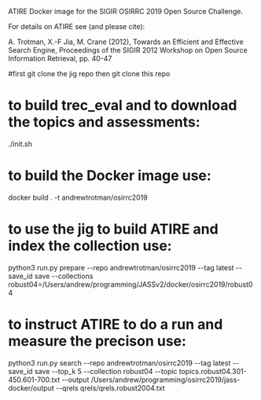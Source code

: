 ATIRE Docker image for the SIGIR OSIRRC 2019 Open Source Challenge.

For details on ATIRE see (and please cite):

A. Trotman, X.-F Jia, M. Crane (2012), Towards an Efficient and Effective Search Engine, Proceedings of the SIGIR 2012 Workshop on Open Source Information Retrieval, pp. 40-47


#first git clone the jig repo then git clone this repo
# to build trec_eval and to download the topics and assessments:

./init.sh

# to build the Docker image use:

docker build . -t andrewtrotman/osirrc2019

# to use the jig to build ATIRE and index the collection use:

python3 run.py prepare --repo andrewtrotman/osirrc2019 --tag latest --save_id save --collections robust04=/Users/andrew/programming/JASSv2/docker/osirrc2019/robust04

# to instruct ATIRE to do a run and measure the precison use:

python3 run.py search --repo andrewtrotman/osirrc2019 --tag latest --save_id save --top_k 5 --collection robust04 --topic topics.robust04.301-450.601-700.txt  --output /Users/andrew/programming/osirrc2019/jass-docker/output --qrels qrels/qrels.robust2004.txt

